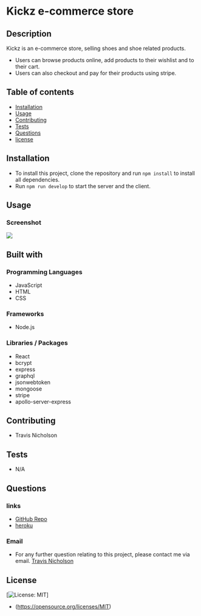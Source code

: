 # Kickz e-commerce store
## Description
Kickz is an e-commerce store, selling shoes and shoe related products.

- Users can browse products online, add products to their wishlist and to their cart.
- Users can also checkout and pay for their products using stripe.
## Table of contents
- [Installation](#installation)
- [Usage](#Usage)
- [Contributing](#Contributing)
- [Tests](#Tests)
- [Questions](#Questions)
- [license](#license)

## Installation
- To install this project, clone the repository and run `npm install` to install all dependencies.
- Run `npm run develop` to start the server and the client.
## Usage

### Screenshot
![](./images/fireshot/img22.png)

## Built with
### Programming Languages
- JavaScript
- HTML
- CSS
### Frameworks
- Node.js

### Libraries / Packages
- React
- bcrypt
- express
- graphql
- jsonwebtoken
- mongoose
- stripe
- apollo-server-express
## Contributing
- Travis Nicholson
## Tests
- N/A
## Questions
### links
- [GitHub Repo](https://github.com/Travisnicholson90/kickz-shoe-store)
- [heroku](https://kickz-ecommerce-store-87d5ac8dc576.herokuapp.com/)
### Email
- For any further question relating to this project, please contact me via email.
[Travis Nicholson](mailto::nicholson_travis@hotmail.com)

## License
[![License: MIT](https://img.shields.io/badge/License-MIT-yellow.svg)]
 - (https://opensource.org/licenses/MIT)

